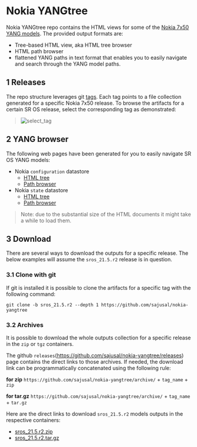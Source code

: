 # Nokia YANGtree
Nokia YANGtree repo contains the HTML views for some of the [Nokia 7x50 YANG models](https://github.com/nokia/7x50_YangModels). The provided output formats are:

- Tree-based HTML view, aka HTML tree browser
- HTML path browser
- flattened YANG paths in text format that enables you to easily navigate and search through the YANG model paths.

## 1 Releases
The repo structure leverages git [tags](https://github.com/hellt/nokia-yangtree/tags). Each tag points to a file collection generated for a specific Nokia 7x50 release. To browse the artifacts for a certain SR OS release, select the corresponding tag as demonstrated:

> ![select_tag](https://gitlab.com/rdodin/pics/-/wikis/uploads/8e9e7582ff6b90fef02c9fd529d84303/CleanShot_2020-05-19_at_14.28.31.gif)


## 2 YANG browser
The following web pages have been generated for you to easily navigate SR OS YANG models:

* Nokia `configuration` datastore
  * [HTML tree](https://rdodin.gitlab.io/nokia-yangtree-srv/sros_21.5.r2-nokia-conf-combined.html)
  * [Path browser](https://rdodin.gitlab.io/nokia-yangtree-srv/sros_21.5.r2-nokia-conf-combined-paths.html)
* Nokia `state` datastore
  * [HTML tree](https://rdodin.gitlab.io/nokia-yangtree-srv/sros_21.5.r2-nokia-state-combined.html)
  * [Path browser](https://rdodin.gitlab.io/nokia-yangtree-srv/sros_21.5.r2-nokia-state-combined-paths.html)

> Note: due to the substantial size of the HTML documents it might take a while to load them.

## 3 Download
There are several ways to download the outputs for a specific release. The below examples will assume the `sros_21.5.r2` release is in question.

### 3.1 Clone with git
If git is installed it is possible to clone the artifacts for a specific tag with the following command:
```
git clone -b sros_21.5.r2 --depth 1 https://github.com/sajusal/nokia-yangtree
```

### 3.2 Archives
It is possible to download the whole outputs collection for a specific release in the `zip` or `tgz` containers.

The github `releases`(https://github.com/sajusal/nokia-yangtree/releases) page contains the direct links to those archives. If needed, the download link can be programmatically concatenated using the following rule:

**for zip**
`https://github.com/sajusal/nokia-yangtree/archive/` + `tag_name` + `zip`

**for tar.gz**
`https://github.com/sajusal/nokia-yangtree/archive/` + `tag_name` + `tar.gz`

Here are the direct links to download `sros_21.5.r2` models outputs in the respective containers:
- [sros_21.5.r2.zip](https://github.com/sajusal/nokia-yangtree/archive/sros_21.5.r2.zip)
- [sros_21.5.r2.tar.gz](https://github.com/sajusal/nokia-yangtree/archive/sros_21.5.r2.tar.gz)
